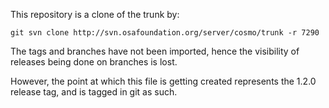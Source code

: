 This repository is a clone of the trunk by:

    git svn clone http://svn.osafoundation.org/server/cosmo/trunk -r 7290

The tags and branches have not been imported, hence the visibility of releases being done on branches is lost.

However, the point at which this file is getting created represents the 1.2.0 release tag, and is tagged in git as such.

